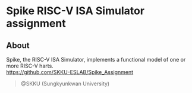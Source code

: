 # Spike RISC-V ISA Simulator assignment
## About
Spike, the RISC-V ISA Simulator, implements a functional model of one or more RISC-V harts.    
https://github.com/SKKU-ESLAB/Spike_Assignment    

> @SKKU (Sungkyunkwan University)
